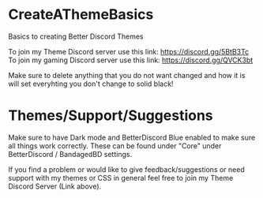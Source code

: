# CreateAThemeBasics
Basics to creating Better Discord Themes

To join my Theme Discord server use this link: https://discord.gg/5BtB3Tc
To join my gaming Discord server use this link: https://discord.gg/QVCK3bt

Make sure to delete anything that you do not want changed and how it is will set everyhting you don't change to solid black!

# Themes/Support/Suggestions

Make sure to have Dark mode and BetterDiscord Blue enabled to make sure all things work correctly. These can be found under "Core" under BetterDiscord / BandagedBD settings.

If you find a problem or would like to give feedback/suggestions or need support with my themes or CSS in general feel free to join my Theme Discord Server (Link above).
